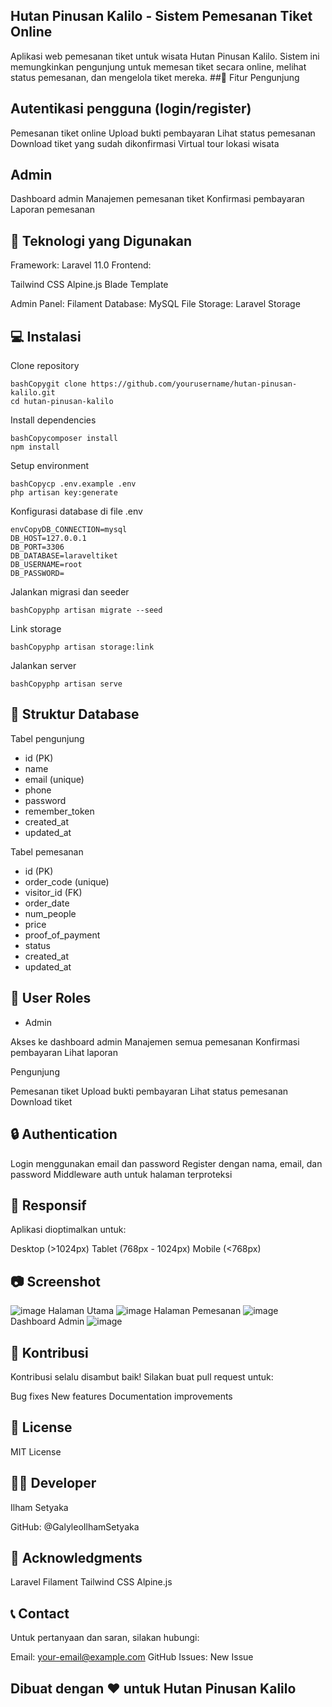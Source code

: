 ## Hutan Pinusan Kalilo - Sistem Pemesanan Tiket Online
Aplikasi web pemesanan tiket untuk wisata Hutan Pinusan Kalilo. Sistem ini memungkinkan pengunjung untuk memesan tiket secara online, melihat status pemesanan, dan mengelola tiket mereka.
##🌟 Fitur
Pengunjung

## Autentikasi pengguna (login/register)
Pemesanan tiket online
Upload bukti pembayaran
Lihat status pemesanan
Download tiket yang sudah dikonfirmasi
Virtual tour lokasi wisata

## Admin

Dashboard admin
Manajemen pemesanan tiket
Konfirmasi pembayaran
Laporan pemesanan

## 🚀 Teknologi yang Digunakan

Framework: Laravel 11.0
Frontend:

Tailwind CSS
Alpine.js
Blade Template


Admin Panel: Filament
Database: MySQL
File Storage: Laravel Storage

## 💻 Instalasi

Clone repository
```
bashCopygit clone https://github.com/yourusername/hutan-pinusan-kalilo.git
cd hutan-pinusan-kalilo
```

Install dependencies
```
bashCopycomposer install
npm install
```

Setup environment
```
bashCopycp .env.example .env
php artisan key:generate
```

Konfigurasi database di file .env
```
envCopyDB_CONNECTION=mysql
DB_HOST=127.0.0.1
DB_PORT=3306
DB_DATABASE=laraveltiket
DB_USERNAME=root
DB_PASSWORD=
```
 
Jalankan migrasi dan seeder
```
bashCopyphp artisan migrate --seed
```

Link storage
```
bashCopyphp artisan storage:link
```

Jalankan server
```
bashCopyphp artisan serve
```
## 📁 Struktur Database
Tabel pengunjung

- id (PK)
- name
- email (unique)
- phone
- password
- remember_token
- created_at
- updated_at

Tabel pemesanan

- id (PK)
- order_code (unique)
- visitor_id (FK)
- order_date
- num_people
- price
- proof_of_payment
- status
- created_at
- updated_at

## 👥 User Roles
- Admin

Akses ke dashboard admin
Manajemen semua pemesanan
Konfirmasi pembayaran
Lihat laporan

Pengunjung

Pemesanan tiket
Upload bukti pembayaran
Lihat status pemesanan
Download tiket

## 🔒 Authentication

Login menggunakan email dan password
Register dengan nama, email, dan password
Middleware auth untuk halaman terproteksi

## 📱 Responsif
Aplikasi dioptimalkan untuk:

Desktop (>1024px)
Tablet (768px - 1024px)
Mobile (<768px)

## 📷 Screenshot
![image](https://github.com/user-attachments/assets/5e53d095-d1fa-4b37-b158-931fb1ae79df)
Halaman Utama
![image](https://github.com/user-attachments/assets/b80df51c-f599-4143-aa58-e712c9b50f51)
Halaman Pemesanan
![image](https://github.com/user-attachments/assets/c205271b-4b50-4e2c-988d-c7b256d809e3)
Dashboard Admin
![image](https://github.com/user-attachments/assets/53950639-6eae-4978-827c-1d21109ce843)

## 🤝 Kontribusi
Kontribusi selalu disambut baik! Silakan buat pull request untuk:

Bug fixes
New features
Documentation improvements

## 📝 License
MIT License
## 👨‍💻 Developer
Ilham Setyaka

GitHub: @GalyleoIlhamSetyaka

## 🙏 Acknowledgments

Laravel
Filament
Tailwind CSS
Alpine.js

## 📞 Contact
Untuk pertanyaan dan saran, silakan hubungi:

Email: your-email@example.com
GitHub Issues: New Issue


## Dibuat dengan ❤️ untuk Hutan Pinusan Kalilo
